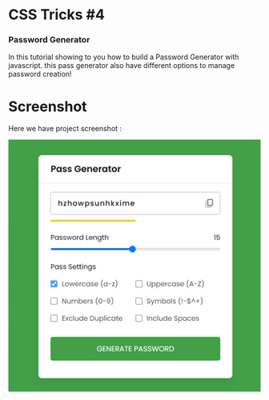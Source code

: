 # CSS Tricks #4

### Password Generator
In this tutorial showing to you how to build a Password Generator with javascript. this pass generator also have different options to manage password creation!

# Screenshot
Here we have project screenshot :

![screenshot](screenshot.jpg)
